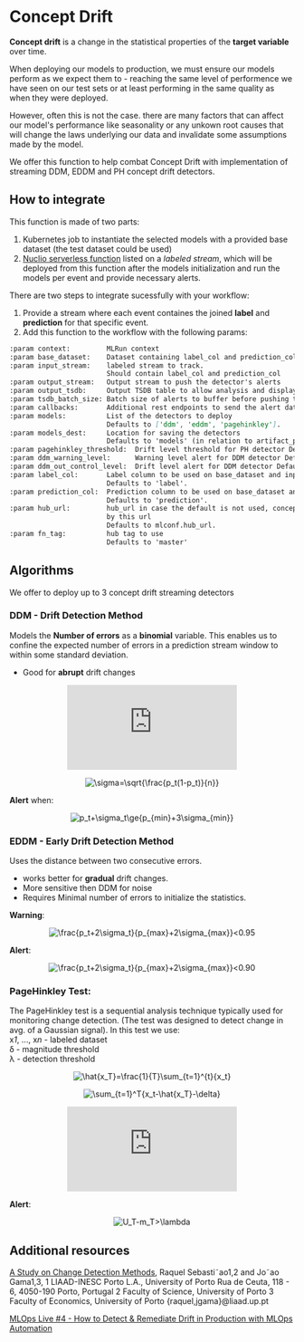 # Concept Drift

**Concept drift** is a change in the statistical properties of the **target variable** over time.

When deploying our models to production, we must ensure our models perform as we expect them to - reaching the same level of performence we have seen on our test sets or at least performing in the same quality as when they were deployed.

However, often this is not the case. there are many factors that can affect our model's performance like seasonality or any unkown root causes that will change the laws underlying our data and invalidate some assumptions made by the model.

We offer this function to help combat Concept Drift with implementation of streaming DDM, EDDM and PH concept drift detectors.

## How to integrate

This function is made of two parts:

1. Kubernetes job to instantiate the selected models with a provided base dataset (the test dataset could be used)
2. [Nuclio serverless function](../concept_drift_streaming/concept_drift_streaming.ipynb) listed on a _labeled stream_, which will be deployed from this function after the models initialization and run the models per event and provide necessary alerts.

There are two steps to integrate sucessfully with your workflow:

1. Provide a stream where each event containes the joined **label** and **prediction** for that specific event.
2. Add this function to the workflow with the following params:

```markdown
:param context:         MLRun context
:param base_dataset:    Dataset containing label_col and prediction_col to initialize the detectors
:param input_stream:    labeled stream to track.
                        Should contain label_col and prediction_col
:param output_stream:   Output stream to push the detector's alerts
:param output_tsdb:     Output TSDB table to allow analysis and display
:param tsdb_batch_size: Batch size of alerts to buffer before pushing to the TSDB
:param callbacks:       Additional rest endpoints to send the alert data to
:param models:          List of the detectors to deploy
                        Defaults to ['ddm', 'eddm', 'pagehinkley'].
:param models_dest:     Location for saving the detectors
                        Defaults to 'models' (in relation to artifact_path).
:param pagehinkley_threshold:  Drift level threshold for PH detector Defaults to 10.
:param ddm_warning_level:      Warning level alert for DDM detector Defaults to 2.
:param ddm_out_control_level:  Drift level alert for DDM detector Defaults to 3.
:param label_col:       Label column to be used on base_dataset and input_stream
                        Defaults to 'label'.
:param prediction_col:  Prediction column to be used on base_dataset and input_stream
                        Defaults to 'prediction'.
:param hub_url:         hub_url in case the default is not used, concept_drift_streaming will be loaded
                        by this url
                        Defaults to mlconf.hub_url.
:param fn_tag:          hub tag to use
                        Defaults to 'master'
```

## Algorithms

We offer to deploy up to 3 concept drift streaming detectors

### DDM - Drift Detection Method

Models the **Number of errors** as a **binomial** variable. This enables us to confine the expected number of errors in a prediction stream window to within some standard deviation.

- Good for **abrupt** drift changes

<center>

![$mu=np_t$](https://latex.codecogs.com/svg.latex?mu=np_t)

![$\sigma=\sqrt{\frac{p_t(1-p_t)}{n}}$](<https://latex.codecogs.com/svg.latex?\sigma=\sqrt{\frac{p_t(1-p_t)}{n}}>)

</center>

**Alert** when:

<center>

![$p_t+\sigma_t\ge{p_{min}+3\sigma_{min}}$](https://latex.codecogs.com/svg.latex?p_t+\sigma_t\ge{p_{min}+3\sigma_{min}})

</center>

### EDDM - Early Drift Detection Method

Uses the distance between two consecutive errors.

- works better for **gradual** drift changes.
- More sensitive then DDM for noise
- Requires Minimal number of errors to initialize the statistics.

**Warning**:

<center>

![$\frac{p_t+2\sigma_t}{p_{max}+2\sigma_{max}}<0.95$](https://latex.codecogs.com/svg.latex?\frac{p_t+2\sigma_t}{p_{max}+2\sigma_{max}}<0.95)

</center>

**Alert**:

<center>

![$\frac{p_t+2\sigma_t}{p_{max}+2\sigma_{max}}<0.90$](https://latex.codecogs.com/svg.latex?\frac{p_t+2\sigma_t}{p_{max}+2\sigma_{max}}<0.90)

</center>

### PageHinkley Test:

The PageHinkley test is a sequential analysis technique typically used for monitoring change detection. (The test was designed to detect change in avg. of a Gaussian signal). In this test we use:  
x*1*, ..., x*n* - labeled dataset  
δ - magnitude threshold  
λ - detection threshold

<center>

![$\hat{x_T}=\frac{1}{T}\sum_{t=1}^{t}{x_t}$](https://latex.codecogs.com/svg.latex?\hat{x_T}=\frac{1}{T}\sum_{t=1}^{t}{x_t})

![$\sum_{t=1}^T{x_t-\hat{x_T}-\delta}$](https://latex.codecogs.com/svg.latex?U_T=\sum_{t=1}^T{x_t-\hat{x_T}-\delta})

![$m_T=min(U_t,t=1..T)$](<https://latex.codecogs.com/svg.latex?m_T=min(U_t,t=1..T)>)

</center>

**Alert**:

<center>

![$U_T-m_T>\lambda$](https://latex.codecogs.com/svg.latex?U_T-m_T>\lambda)

</center>

## Additional resources
[A Study on Change Detection Methods](https://pdfs.semanticscholar.org/bb6e/8a44c0efcd725aae1c0b1817561f6e278c2c.pdf), Raquel Sebasti˜ao1,2 and Jo˜ao Gama1,3, 1 LIAAD-INESC Porto L.A., University of Porto
Rua de Ceuta, 118 - 6, 4050-190 Porto, Portugal
2 Faculty of Science, University of Porto
3 Faculty of Economics, University of Porto
{raquel,jgama}@liaad.up.pt

[MLOps Live #4 - How to Detect & Remediate Drift in Production with MLOps Automation](https://www.youtube.com/watch?v=66_Q7mJZOSc&t=1296s)
